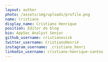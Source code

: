 ```yaml
---
layout: author
photo: /assets/img/uploads/profile.png
name: cristiano
display_name: Cristiano Henrique
position: Editor do blog
bio: AppSec Analyst Senior
github_username: cristianovisk
twitter_username: CristianoHenri4
instagram_username: _cristiano_henri
linkedin_username: cristiano-henrique-santos
---
```


